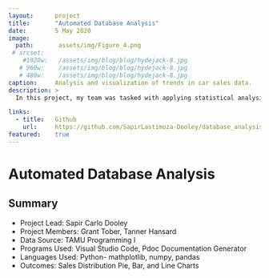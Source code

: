 ```yaml
---
layout:      project
title:       "Automated Database Analysis"
date:        5 May 2020
image:
  path:       assets/img/Figure_4.png
 # srcset:
    #1920w:   /assets/img/blog/blog/hydejack-8.jpg
   # 960w:    /assets/img/blog/blog/hydejack-8.jpg
   # 480w:    /assets/img/blog/blog/hydejack-8.jpg
caption:     Analysis and visualization of trends in car sales data.
description: >
  In this project, my team was tasked with applying statistical analysis to a single database of car sales to produce key numerical data. With this data, we then produced various infographics in order to make reasonable assumptions about the population.

links:
  - title:   Github
    url:     https://github.com/SapirLastimoza-Dooley/database_analysis
featured:    true
---
```

# Automated Database Analysis

## Summary
* Project Lead: Sapir Carlo Dooley
* Project Members: Grant Tober, Tanner Hansard
* Data Source: TAMU Programming I
* Programs Used: Visual Studio Code, Pdoc Documentation Generator
* Languages Used: Python- mathplotlib, numpy, pandas
* Outcomes: Sales Distribution Pie, Bar, and Line Charts
